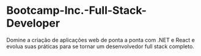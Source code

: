 # Bootcamp-Inc.-Full-Stack-Developer
Domine a criação de aplicações web de ponta a ponta com .NET e React e evolua suas práticas para se tornar um desenvolvedor full stack completo.
